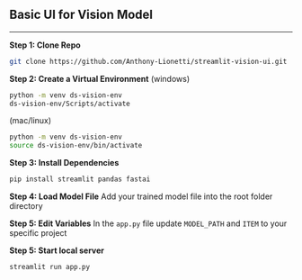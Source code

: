 ## Basic UI for Vision Model
---

**Step 1: Clone Repo**
```bash
git clone https://github.com/Anthony-Lionetti/streamlit-vision-ui.git
```

**Step 2: Create a Virtual Environment**
(windows)
```bash
python -m venv ds-vision-env
ds-vision-env/Scripts/activate
```

(mac/linux)
```bash
python -m venv ds-vision-env
source ds-vision-env/bin/activate
```

**Step 3: Install Dependencies**
```bash
pip install streamlit pandas fastai
```

**Step 4: Load Model File**
Add your trained model file into the root folder directory

**Step 5: Edit Variables**
In the `app.py` file update `MODEL_PATH` and `ITEM` to your specific project

**Step 5: Start local server**
```bash
streamlit run app.py
```